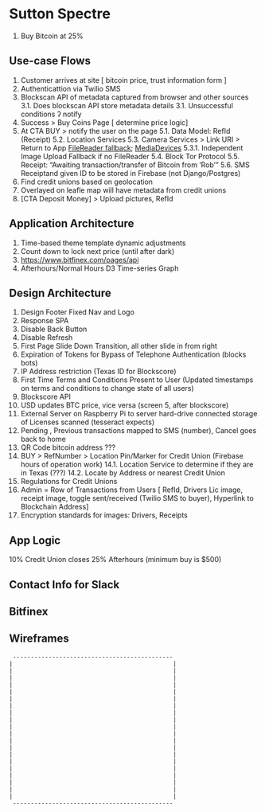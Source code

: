 # Sutton Spectre

1. Buy Bitcoin at 25%

## Use-case Flows

1. Customer arrives at site [ bitcoin price, trust information form ]
2. Authenticattion via Twilio SMS
3. Blockscan API of metadata captured from browser and other sources
3.1. Does blockscan API store metadata details
3.1. Unsuccessful conditions ʔ notify
4. Success > Buy Coins Page [ determine price logic]
5. At CTA BUY > notify the user on the page
5.1. Data Model: RefId (Receipt)
5.2. Location Services
5.3. Camera Services > Link URI > Return to App [FileReader fallback](https://developer.mozilla.org/en-US/docs/Web/Guide/API/Camera); [MediaDevices](https://developer.mozilla.org/en-US/docs/Web/API/MediaDevices/getUserMedia)
5.3.1. Independent Image Upload Fallback if no FileReader
5.4. Block Tor Protocol 
5.5. Receipt: “Awaiting transaction/transfer of Bitcoin from ‘Rob’”
5.6. SMS Receiptand given ID to be stored in Firebase (not Django/Postgres)
6. Find credit unions based on geolocation
7. Overlayed on leafle map will have metadata from credit unions
8. [CTA Deposit Money] > Upload pictures, RefId

## Application Architecture 

1. Time-based theme template dynamic adjustments
2. Count down to lock next price (until after dark)
3. https://www.bitfinex.com/pages/api
4. Afterhours/Normal Hours D3 Time-series Graph

## Design Architecture

1. Design Footer Fixed Nav and Logo
2. Response SPA
3. Disable Back Button
4. Disable Refresh
5. First Page Slide Down Transition, all other slide in from right
6. Expiration of Tokens for Bypass of Telephone Authentication (blocks bots)
7. IP Address restriction (Texas ID for Blockscore)
8. First Time Terms and Conditions Present to User (Updated timestamps on terms and 
   conditions to change state of all users)
9. Blockscore API
10. USD updates BTC price, vice versa (screen 5, after blockscore)
11. External Server on Raspberry Pi to server hard-drive connected storage of Licenses scanned (tesseract expects)
12. Pending , Previous transactions mapped to SMS (number), Cancel goes back to home
13. QR Code bitcoin address ???
14. BUY > RefNumber > Location Pin/Marker for Credit Union (Firebase hours of operation work)
14.1. Location  Service to determine if they are in Texas (???)
14.2. Locate by Address or nearest Credit Union
15. Regulations for Credit Unions
16. Admin = Row of Transactions from Users [ RefId, Drivers Lic image, receipt image, 
    toggle sent/received (Twilio SMS to buyer), Hyperlink to Blockchain Address]
17. Encryption standards for images: Drivers, Receipts

## App Logic

10% Credit Union closes
25% Afterhours (minimum buy is $500)

## Contact Info for Slack 

## Bitfinex

## Wireframes

     ---------------------------------------------
    |                                             |
    |                                             |
    |                                             |
    |                                             |
    |                                             |
    |                                             |
    |                                             |
    |                                             |
    |                                             |
    |                                             |
    |                                             |
    |                                             |
    |                                             |
    |                                             |
    |                                             |
    |                                             |
    |                                             |
    |                                             |
    |                                             |
    |                                             |
     ---------------------------------------------
